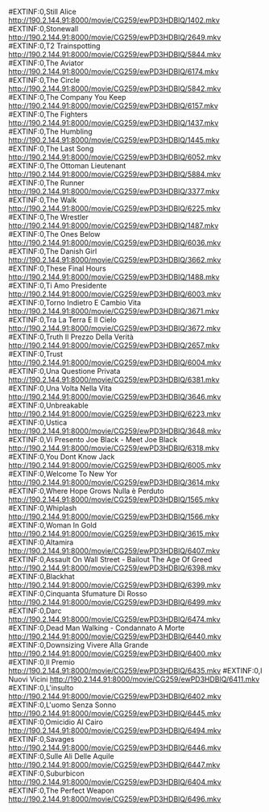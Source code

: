 
#EXTINF:0,Still Alice
http://190.2.144.91:8000/movie/CG259/ewPD3HDBlQ/1402.mkv
#EXTINF:0,Stonewall
http://190.2.144.91:8000/movie/CG259/ewPD3HDBlQ/2649.mkv
#EXTINF:0,T2 Trainspotting
http://190.2.144.91:8000/movie/CG259/ewPD3HDBlQ/5844.mkv
#EXTINF:0,The Aviator
http://190.2.144.91:8000/movie/CG259/ewPD3HDBlQ/6174.mkv
#EXTINF:0,The Circle
http://190.2.144.91:8000/movie/CG259/ewPD3HDBlQ/5842.mkv
#EXTINF:0,The Company You Keep
http://190.2.144.91:8000/movie/CG259/ewPD3HDBlQ/6157.mkv
#EXTINF:0,The Fighters
http://190.2.144.91:8000/movie/CG259/ewPD3HDBlQ/1437.mkv
#EXTINF:0,The Humbling
http://190.2.144.91:8000/movie/CG259/ewPD3HDBlQ/1445.mkv
#EXTINF:0,The Last Song
http://190.2.144.91:8000/movie/CG259/ewPD3HDBlQ/6052.mkv
#EXTINF:0,The Ottoman Lieutenant
http://190.2.144.91:8000/movie/CG259/ewPD3HDBlQ/5884.mkv
#EXTINF:0,The Runner
http://190.2.144.91:8000/movie/CG259/ewPD3HDBlQ/3377.mkv
#EXTINF:0,The Walk
http://190.2.144.91:8000/movie/CG259/ewPD3HDBlQ/6225.mkv
#EXTINF:0,The Wrestler
http://190.2.144.91:8000/movie/CG259/ewPD3HDBlQ/1487.mkv
#EXTINF:0,The Ones Below
http://190.2.144.91:8000/movie/CG259/ewPD3HDBlQ/6036.mkv
#EXTINF:0,The Danish Girl
http://190.2.144.91:8000/movie/CG259/ewPD3HDBlQ/3662.mkv
#EXTINF:0,These Final Hours
http://190.2.144.91:8000/movie/CG259/ewPD3HDBlQ/1488.mkv
#EXTINF:0,Ti Amo Presidente
http://190.2.144.91:8000/movie/CG259/ewPD3HDBlQ/6003.mkv
#EXTINF:0,Torno Indietro E Cambio Vita
http://190.2.144.91:8000/movie/CG259/ewPD3HDBlQ/3671.mkv
#EXTINF:0,Tra La Terra E Il Cielo
http://190.2.144.91:8000/movie/CG259/ewPD3HDBlQ/3672.mkv
#EXTINF:0,Truth Il Prezzo Della Verità
http://190.2.144.91:8000/movie/CG259/ewPD3HDBlQ/2657.mkv
#EXTINF:0,Trust
http://190.2.144.91:8000/movie/CG259/ewPD3HDBlQ/6004.mkv
#EXTINF:0,Una Questione Privata
http://190.2.144.91:8000/movie/CG259/ewPD3HDBlQ/6381.mkv
#EXTINF:0,Una Volta Nella Vita
http://190.2.144.91:8000/movie/CG259/ewPD3HDBlQ/3646.mkv
#EXTINF:0,Unbreakable
http://190.2.144.91:8000/movie/CG259/ewPD3HDBlQ/6223.mkv
#EXTINF:0,Ustica
http://190.2.144.91:8000/movie/CG259/ewPD3HDBlQ/3648.mkv
#EXTINF:0,Vi Presento Joe Black - Meet Joe Black
http://190.2.144.91:8000/movie/CG259/ewPD3HDBlQ/6318.mkv
#EXTINF:0,You Dont Know Jack
http://190.2.144.91:8000/movie/CG259/ewPD3HDBlQ/6005.mkv
#EXTINF:0,Welcome To New Yor
http://190.2.144.91:8000/movie/CG259/ewPD3HDBlQ/3614.mkv
#EXTINF:0,Where Hope Grows Nulla è Perduto
http://190.2.144.91:8000/movie/CG259/ewPD3HDBlQ/1565.mkv
#EXTINF:0,Whiplash
http://190.2.144.91:8000/movie/CG259/ewPD3HDBlQ/1566.mkv
#EXTINF:0,Woman In Gold
http://190.2.144.91:8000/movie/CG259/ewPD3HDBlQ/3615.mkv
#EXTINF:0,Altamira
http://190.2.144.91:8000/movie/CG259/ewPD3HDBlQ/6407.mkv
#EXTINF:0,Assault On Wall Street - Bailout The Age Of Greed
http://190.2.144.91:8000/movie/CG259/ewPD3HDBlQ/6398.mkv
#EXTINF:0,Blackhat
http://190.2.144.91:8000/movie/CG259/ewPD3HDBlQ/6399.mkv
#EXTINF:0,Cinquanta Sfumature Di Rosso
http://190.2.144.91:8000/movie/CG259/ewPD3HDBlQ/6499.mkv
#EXTINF:0,Darc
http://190.2.144.91:8000/movie/CG259/ewPD3HDBlQ/6474.mkv
#EXTINF:0,Dead Man Walking - Condannato A Morte
http://190.2.144.91:8000/movie/CG259/ewPD3HDBlQ/6440.mkv
#EXTINF:0,Downsizing Vivere Alla Grande
http://190.2.144.91:8000/movie/CG259/ewPD3HDBlQ/6400.mkv
#EXTINF:0,Il Premio
http://190.2.144.91:8000/movie/CG259/ewPD3HDBlQ/6435.mkv
#EXTINF:0,I Nuovi Vicini
http://190.2.144.91:8000/movie/CG259/ewPD3HDBlQ/6411.mkv
#EXTINF:0,L'insulto
http://190.2.144.91:8000/movie/CG259/ewPD3HDBlQ/6402.mkv
#EXTINF:0,L'uomo Senza Sonno
http://190.2.144.91:8000/movie/CG259/ewPD3HDBlQ/6445.mkv
#EXTINF:0,Omicidio Al Cairo
http://190.2.144.91:8000/movie/CG259/ewPD3HDBlQ/6494.mkv
#EXTINF:0,Savages
http://190.2.144.91:8000/movie/CG259/ewPD3HDBlQ/6446.mkv
#EXTINF:0,Sulle Ali Delle Aquile
http://190.2.144.91:8000/movie/CG259/ewPD3HDBlQ/6447.mkv
#EXTINF:0,Suburbicon
http://190.2.144.91:8000/movie/CG259/ewPD3HDBlQ/6404.mkv
#EXTINF:0,The Perfect Weapon
http://190.2.144.91:8000/movie/CG259/ewPD3HDBlQ/6496.mkv
